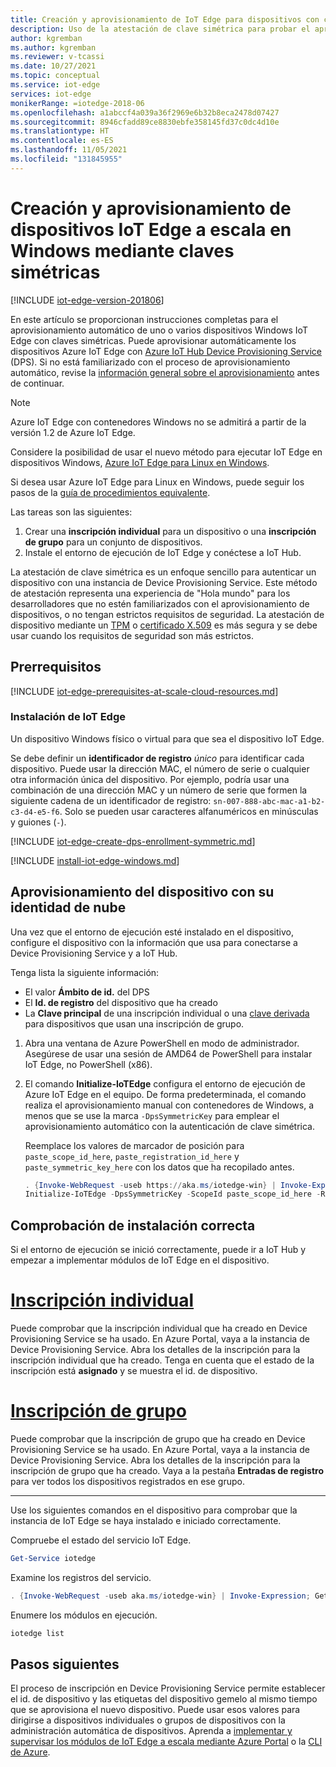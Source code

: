```yaml
---
title: Creación y aprovisionamiento de IoT Edge para dispositivos con claves simétricas en Windows - Azure IoT Edge | Microsoft Docs
description: Uso de la atestación de clave simétrica para probar el aprovisionamiento de dispositivos Windows a escala para Azure IoT Edge con Device Provisioning Service
author: kgremban
ms.author: kgremban
ms.reviewer: v-tcassi
ms.date: 10/27/2021
ms.topic: conceptual
ms.service: iot-edge
services: iot-edge
monikerRange: =iotedge-2018-06
ms.openlocfilehash: a1abccf4a039a36f2969e6b32b8eca2478d07427
ms.sourcegitcommit: 8946cfadd89ce8830ebfe358145fd37c0dc4d10e
ms.translationtype: HT
ms.contentlocale: es-ES
ms.lasthandoff: 11/05/2021
ms.locfileid: "131845955"
---
```

# <a name="create-and-provision-iot-edge-devices-at-scale-on-windows-using-symmetric-keys"></a>Creación y aprovisionamiento de dispositivos IoT Edge a escala en Windows mediante claves simétricas

[!INCLUDE [iot-edge-version-201806](../../includes/iot-edge-version-201806.md)]

En este artículo se proporcionan instrucciones completas para el aprovisionamiento automático de uno o varios dispositivos Windows IoT Edge con claves simétricas. Puede aprovisionar automáticamente los dispositivos Azure IoT Edge con [Azure IoT Hub Device Provisioning Service](../iot-dps/index.yml) (DPS). Si no está familiarizado con el proceso de aprovisionamiento automático, revise la [información general sobre el aprovisionamiento](../iot-dps/about-iot-dps.md#provisioning-process) antes de continuar.

>[!NOTE]
>Azure IoT Edge con contenedores Windows no se admitirá a partir de la versión 1.2 de Azure IoT Edge.
>
>Considere la posibilidad de usar el nuevo método para ejecutar IoT Edge en dispositivos Windows, [Azure IoT Edge para Linux en Windows](iot-edge-for-linux-on-windows.md).
>
>Si desea usar Azure IoT Edge para Linux en Windows, puede seguir los pasos de la [guía de procedimientos equivalente](how-to-provision-devices-at-scale-linux-on-windows-symmetric.md).

Las tareas son las siguientes:

1. Crear una **inscripción individual** para un dispositivo o una **inscripción de grupo** para un conjunto de dispositivos.
1. Instale el entorno de ejecución de IoT Edge y conéctese a IoT Hub.

La atestación de clave simétrica es un enfoque sencillo para autenticar un dispositivo con una instancia de Device Provisioning Service. Este método de atestación representa una experiencia de "Hola mundo" para los desarrolladores que no estén familiarizados con el aprovisionamiento de dispositivos, o no tengan estrictos requisitos de seguridad. La atestación de dispositivo mediante un [TPM](../iot-dps/concepts-tpm-attestation.md) o [certificado X.509](../iot-dps/concepts-x509-attestation.md) es más segura y se debe usar cuando los requisitos de seguridad son más estrictos. <!-- note links here; they will break -->

## <a name="prerequisites"></a>Prerrequisitos

<!-- Cloud resources prerequisites H3 and content -->
[!INCLUDE [iot-edge-prerequisites-at-scale-cloud-resources.md](../../includes/iot-edge-prerequisites-at-scale-cloud-resources.md)]

### <a name="iot-edge-installation"></a>Instalación de IoT Edge

Un dispositivo Windows físico o virtual para que sea el dispositivo IoT Edge.

Se debe definir un **identificador de registro** *único* para identificar cada dispositivo. Puede usar la dirección MAC, el número de serie o cualquier otra información única del dispositivo. Por ejemplo, podría usar una combinación de una dirección MAC y un número de serie que formen la siguiente cadena de un identificador de registro: `sn-007-888-abc-mac-a1-b2-c3-d4-e5-f6`. Solo se pueden usar caracteres alfanuméricos en minúsculas y guiones (`-`).

<!-- Create a DPS enrollment using symmetric keys H2 and content -->
[!INCLUDE [iot-edge-create-dps-enrollment-symmetric.md](../../includes/iot-edge-create-dps-enrollment-symmetric.md)]

<!-- Install IoT Edge on Windows H2 and content -->
[!INCLUDE [install-iot-edge-windows.md](../../includes/iot-edge-install-windows.md)]

## <a name="provision-the-device-with-its-cloud-identity"></a>Aprovisionamiento del dispositivo con su identidad de nube

Una vez que el entorno de ejecución esté instalado en el dispositivo, configure el dispositivo con la información que usa para conectarse a Device Provisioning Service y a IoT Hub.

Tenga lista la siguiente información:

* El valor **Ámbito de id.** del DPS
* El **Id. de registro** del dispositivo que ha creado
* La **Clave principal** de una inscripción individual o una [clave derivada](#derive-a-device-key) para dispositivos que usan una inscripción de grupo.

1. Abra una ventana de Azure PowerShell en modo de administrador. Asegúrese de usar una sesión de AMD64 de PowerShell para instalar IoT Edge, no PowerShell (x86).

1. El comando **Initialize-IoTEdge** configura el entorno de ejecución de Azure IoT Edge en el equipo. De forma predeterminada, el comando realiza el aprovisionamiento manual con contenedores de Windows, a menos que se use la marca `-DpsSymmetricKey` para emplear el aprovisionamiento automático con la autenticación de clave simétrica.

   Reemplace los valores de marcador de posición para `paste_scope_id_here`, `paste_registration_id_here` y `paste_symmetric_key_here` con los datos que ha recopilado antes.

   ```powershell
   . {Invoke-WebRequest -useb https://aka.ms/iotedge-win} | Invoke-Expression; `
   Initialize-IoTEdge -DpsSymmetricKey -ScopeId paste_scope_id_here -RegistrationId paste_registration_id_here -SymmetricKey paste_symmetric key_here
   ```

## <a name="verify-successful-installation"></a>Comprobación de instalación correcta

Si el entorno de ejecución se inició correctamente, puede ir a IoT Hub y empezar a implementar módulos de IoT Edge en el dispositivo.

# <a name="individual-enrollment"></a>[Inscripción individual](#tab/individual-enrollment)

Puede comprobar que la inscripción individual que ha creado en Device Provisioning Service se ha usado. En Azure Portal, vaya a la instancia de Device Provisioning Service. Abra los detalles de la inscripción para la inscripción individual que ha creado. Tenga en cuenta que el estado de la inscripción está **asignado** y se muestra el id. de dispositivo.

# <a name="group-enrollment"></a>[Inscripción de grupo](#tab/group-enrollment)

Puede comprobar que la inscripción de grupo que ha creado en Device Provisioning Service se ha usado. En Azure Portal, vaya a la instancia de Device Provisioning Service. Abra los detalles de la inscripción para la inscripción de grupo que ha creado. Vaya a la pestaña **Entradas de registro** para ver todos los dispositivos registrados en ese grupo.

---

Use los siguientes comandos en el dispositivo para comprobar que la instancia de IoT Edge se haya instalado e iniciado correctamente.

Compruebe el estado del servicio IoT Edge.

```powershell
Get-Service iotedge
```

Examine los registros del servicio.

```powershell
. {Invoke-WebRequest -useb aka.ms/iotedge-win} | Invoke-Expression; Get-IoTEdgeLog
```

Enumere los módulos en ejecución.

```powershell
iotedge list
```

## <a name="next-steps"></a>Pasos siguientes

El proceso de inscripción en Device Provisioning Service permite establecer el id. de dispositivo y las etiquetas del dispositivo gemelo al mismo tiempo que se aprovisiona el nuevo dispositivo. Puede usar esos valores para dirigirse a dispositivos individuales o grupos de dispositivos con la administración automática de dispositivos. Aprenda a [implementar y supervisar los módulos de IoT Edge a escala mediante Azure Portal](how-to-deploy-at-scale.md) o la [CLI de Azure](how-to-deploy-cli-at-scale.md).
